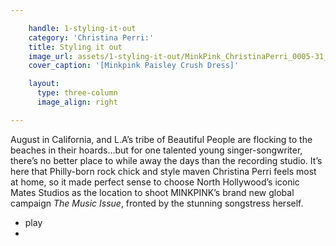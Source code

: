 ```yaml
---

    handle: 1-styling-it-out
    category: 'Christina Perri:'
    title: Styling it out
    image_url: assets/1-styling-it-out/MinkPink_ChristinaPerri_0005-31_opt.jpeg
    cover_caption: '[Minkpink Paisley Crush Dress]'

    layout:
      type: three-column
      image_align: right

---
```


<style>
  article.page[data-page="1-styling-it-out"] .content {
    position: relative;
  }

  /*  Replace page heading with outline heading (change background url or height if needed) */
  h1.title {
    height: 150px;
    background: url(assets/1-styling-it-out/STYLINGITOUT.svg) no-repeat;
    background-size: 100%;
    color: transparent;
  }

  article.page[data-page="1-styling-it-out"] .cp-container {
    position: absolute;
    top: 0;
    left: 50%;
    margin-top: -25px;
    margin-left: -100px;
  }

  article.page[data-page="1-styling-it-out"] .cp-container ul {
    padding-left: 25px;
  }


  article.page[data-page="1-styling-it-out"] header  {
    padding-top: 130px;
  }

  article.page[data-page="1-styling-it-out"] header .category {
    top: 200px;
    margin-top: 200px;
    color: black;
    text-align: left;
    font-size: 40px;
    font-family: 'rodondoregular';
  }
</style>

August in California, and L.A’s tribe of Beautiful People are flocking to the beaches in their hoards…but for one talented young singer-songwriter, there’s no better place to while away the days than the recording studio. It’s here that Philly-born rock chick and style maven Christina Perri feels most at home, so it made perfect sense to choose North Hollywood’s iconic Mates Studios as the location to shoot MINKPINK’s brand new global campaign <em>The Music Issue</em>, fronted by the stunning songstress herself.

<div id="jquery_jplayer_1" class="cp-jplayer"></div>

<div id="cp_container_1" class="cp-container">
  <div class="cp-buffer-holder"> <!-- .cp-gt50 only needed when buffer is > than 50% -->
    <div class="cp-buffer-1"></div>
    <div class="cp-buffer-2"></div>
  </div>
  <div class="cp-progress-holder"> <!-- .cp-gt50 only needed when progress is > than 50% -->
    <div class="cp-progress-1"></div>
    <div class="cp-progress-2"></div>
  </div>
  <div class="cp-circle-control"></div>
  <ul class="cp-controls">
    <li><a class="cp-play" tabindex="1">play</a></li>
    <li><a class="cp-pause" style="display:none;" tabindex="1">pause</a></li> <!-- Needs the inline style here, or jQuery.show() uses display:inline instead of display:block -->
  </ul>
</div>

<script>
  var myCirclePlayer = new CirclePlayer("#jquery_jplayer_1",{
    m4a: "/music/assets/Christina Perri - I Believe.m4a"
  },
  {
    cssSelectorAncestor: "#cp_container_1",
    canplay: function() {
      $("#jquery_jplayer_1").jPlayer("play");
    }
  });
</script>
